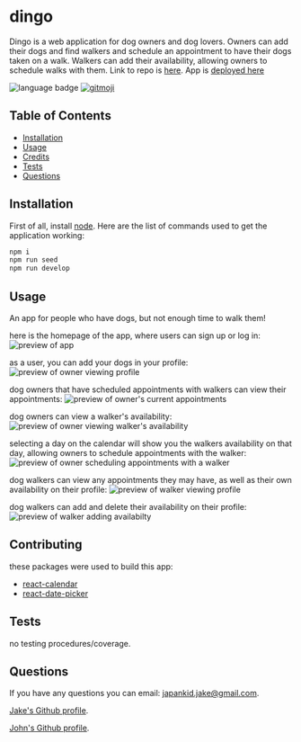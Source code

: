 # dingo

Dingo is a web application for dog owners and dog lovers. Owners can add their dogs and find walkers and schedule an appointment to have their dogs taken on a walk. Walkers can add their availability, allowing owners to schedule walks with them. Link to repo is [here](https://github.com/bc-mern-stack/dingo). App is [deployed here](https://dingo-dog-walker.herokuapp.com/)

![language badge](https://img.shields.io/github/languages/top/bc-mern-stack/dingo?style=for-the-badge)
[![gitmoji](https://img.shields.io/badge/gitmoji-%20😜%20😍-FFDD67.svg?style=flat-square)](https://gitmoji.dev)

## Table of Contents

- [Installation](#installation)
- [Usage](#usage)
- [Credits](#credits)
- [Tests](#tests)
- [Questions](#questions)

## Installation

First of all, install [node](https://nodejs.org/en/).
Here are the list of commands used to get the application working:

```bash
npm i
npm run seed
npm run develop
```

## Usage

An app for people who have dogs, but not enough time to walk them!

here is the homepage of the app, where users can sign up or log in:
![preview of app](./images/0.png)

as a user, you can add your dogs in your profile:
![preview of owner viewing profile](./images/1.png)

dog owners that have scheduled appointments with walkers can view their appointments:
![preview of owner's current appointments](./images/2.png)

dog owners can view a walker's availability:
![preview of owner viewing walker's availability](./images/3.png)

selecting a day on the calendar will show you the walkers availability on that day, allowing owners to schedule appointments with the walker:
![preview of owner scheduling appointments with a walker](./images/4.png)

dog walkers can view any appointments they may have, as well as their own availability on their profile:
![preview of walker viewing profile](./images/5.png)

dog walkers can add and delete their availability on their profile:
![preview of walker adding availabilty](./images/6.png)

## Contributing

these packages were used to build this app:

- [react-calendar](https://projects.wojtekmaj.pl/react-calendar/)
- [react-date-picker](https://projects.wojtekmaj.pl/react-date-picker/)

## Tests

no testing procedures/coverage.

## Questions

If you have any questions you can email: japankid.jake@gmail.com.

[Jake's Github profile](https://github.com/japankid-code).

[John's Github profile](https://github.com/Jbartlettdesign).

[//]: <> (If your project has a lot of features, consider adding a "Features" section.)
